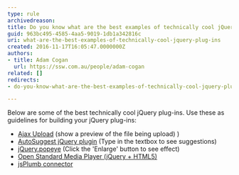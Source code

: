 ```yaml
---
type: rule
archivedreason: 
title: Do you know what are the best examples of technically cool jQuery plug-ins?
guid: 963bc495-4585-4aa5-9019-1db1a342816c
uri: what-are-the-best-examples-of-technically-cool-jquery-plug-ins
created: 2016-11-17T16:05:47.0000000Z
authors:
- title: Adam Cogan
  url: https://ssw.com.au/people/adam-cogan
related: []
redirects:
- do-you-know-what-are-the-best-examples-of-technically-cool-jquery-plug-ins

---
```



<p>Below are some of the best technically cool jQuery plug-ins. Use these as guidelines for building your jQuery plug-ins&#58;</p><ul><li><a href="http&#58;//www.zurb.com/playground/ajax_upload" target="_blank">Ajax Upload</a>&#160;(show a preview of the file being upload) )</li><li><a href="http&#58;//drew.tenderapp.com/kb/autosuggest-jquery-plugin" target="_blank">AutoSuggest jQuery plugin</a>&#160;(Type in the textbox to see suggestions)</li><li><a href="http&#58;//www.avatar.co.nz/examples/jquery/popeye/" target="_blank">jQuery.popeye</a>&#160;(Click the 'Enlarge' button to see effect)</li><li><a href="http&#58;//www.mediafront.org/project/osmplayer" target="_blank">Open Standard Media Player (jQuery + HTML5)</a><br></li><li><a href="http&#58;//morrisonpitt.com/jsPlumb/html/jquery/demo.html" target="_blank">jsPlumb connector</a>​<br></li></ul>
<br><excerpt class='endintro'></excerpt><br>



